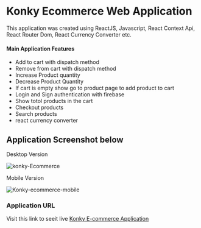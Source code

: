 # Konky Ecommerce Web Application

This application was created using ReactJS, Javascript, React Context Api, React Router Dom, React Currency Converter etc.


#### Main Application Features

* Add to cart with dispatch method
* Remove from cart with dispatch method
* Increase Product quantity
* Decrease Product Quantity
* If cart is empty show go to product page to add product to cart
* Login and Sign authentication with firebase
* Show totol products in the cart
* Checkout products
* Search products
* react currency converter

## Application Screenshot below


Desktop Version

![konky-Ecommerce](https://user-images.githubusercontent.com/34424896/216039324-034025e8-ef6f-4baa-af40-8d3e3f54b0eb.png)


Mobile Version

![Konky-ecommerce-mobile](https://user-images.githubusercontent.com/34424896/216040087-38b8e598-943f-443c-980b-cf07adc493e0.png)



###  Application URL

Visit this link to seeit live [Konky E-commerce Application](https://wakanda-shop.firebaseapp.com/)
